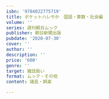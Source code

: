 ```yaml
---
isbn: '9784022775719'
title: ポケットハレやか　国語・算数・社会編
volume: ''
series: 週刊朝日ムック
publisher: 朝日新聞出版
pubdate: '2020-07-30'
cover: ''
author: ''
description: ''
price: '600'
genre: ''
target: 雑誌扱い
format: ムック・その他
content: 諸芸・娯楽

---
```


